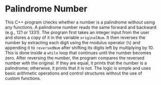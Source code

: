 ﻿# Palindrome Number

This C++ program checks whether a number is a palindrome without using any functions. A palindrome number reads the same forward and backward (e.g., 121 or 1331). The program first takes an integer input from the user and stores a copy of it in the variable `originalNum`. It then reverses the number by extracting each digit using the modulus operator (`%`) and appending it to `reversedNum` after shifting its digits left by multiplying by 10. This is done inside a `while` loop that continues until the number becomes zero. After reversing the number, the program compares the reversed number with the original. If they are equal, it prints that the number is a palindrome; otherwise, it prints that it is not. The logic is simple and uses basic arithmetic operations and control structures without the use of custom functions.
